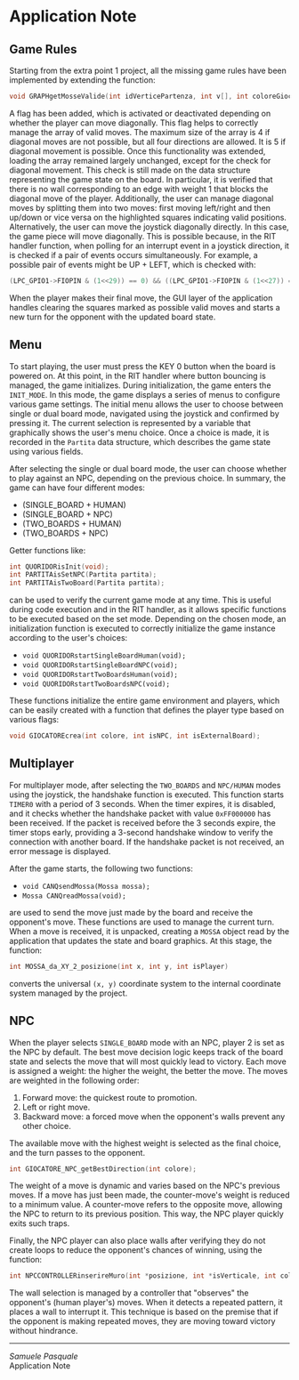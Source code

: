 
# Application Note

## Game Rules
Starting from the extra point 1 project, all the missing game rules have been implemented by extending the function:

```c
void GRAPHgetMosseValide(int idVerticePartenza, int v[], int coloreGiocatore, int* flagDiagonale);
```

A flag has been added, which is activated or deactivated depending on whether the player can move diagonally. This flag helps to correctly manage the array of valid moves. The maximum size of the array is 4 if diagonal moves are not possible, but all four directions are allowed. It is 5 if diagonal movement is possible. Once this functionality was extended, loading the array remained largely unchanged, except for the check for diagonal movement. This check is still made on the data structure representing the game state on the board. In particular, it is verified that there is no wall corresponding to an edge with weight 1 that blocks the diagonal move of the player. Additionally, the user can manage diagonal moves by splitting them into two moves: first moving left/right and then up/down or vice versa on the highlighted squares indicating valid positions. Alternatively, the user can move the joystick diagonally directly. In this case, the game piece will move diagonally. This is possible because, in the RIT handler function, when polling for an interrupt event in a joystick direction, it is checked if a pair of events occurs simultaneously. For example, a possible pair of events might be UP + LEFT, which is checked with:

```c
(LPC_GPIO1->FIOPIN & (1<<29)) == 0) && ((LPC_GPIO1->FIOPIN & (1<<27)) == 0)
```

When the player makes their final move, the GUI layer of the application handles clearing the squares marked as possible valid moves and starts a new turn for the opponent with the updated board state.

## Menu
To start playing, the user must press the KEY 0 button when the board is powered on. At this point, in the RIT handler where button bouncing is managed, the game initializes. During initialization, the game enters the `INIT_MODE`. In this mode, the game displays a series of menus to configure various game settings. The initial menu allows the user to choose between single or dual board mode, navigated using the joystick and confirmed by pressing it. The current selection is represented by a variable that graphically shows the user's menu choice. Once a choice is made, it is recorded in the `Partita` data structure, which describes the game state using various fields.

After selecting the single or dual board mode, the user can choose whether to play against an NPC, depending on the previous choice. In summary, the game can have four different modes:

- (SINGLE_BOARD + HUMAN)
- (SINGLE_BOARD + NPC)
- (TWO_BOARDS + HUMAN)
- (TWO_BOARDS + NPC)

Getter functions like:

```c
int QUORIDORisInit(void);
int PARTITAisSetNPC(Partita partita);
int PARTITAisTwoBoard(Partita partita);
```

can be used to verify the current game mode at any time. This is useful during code execution and in the RIT handler, as it allows specific functions to be executed based on the set mode. Depending on the chosen mode, an initialization function is executed to correctly initialize the game instance according to the user's choices:

- `void QUORIDORstartSingleBoardHuman(void);`
- `void QUORIDORstartSingleBoardNPC(void);`
- `void QUORIDORstartTwoBoardsHuman(void);`
- `void QUORIDORstartTwoBoardsNPC(void);`

These functions initialize the entire game environment and players, which can be easily created with a function that defines the player type based on various flags:

```c
void GIOCATOREcrea(int colore, int isNPC, int isExternalBoard);
```

## Multiplayer
For multiplayer mode, after selecting the `TWO_BOARDS` and `NPC/HUMAN` modes using the joystick, the handshake function is executed. This function starts `TIMER0` with a period of 3 seconds. When the timer expires, it is disabled, and it checks whether the handshake packet with value `0xFF000000` has been received. If the packet is received before the 3 seconds expire, the timer stops early, providing a 3-second handshake window to verify the connection with another board. If the handshake packet is not received, an error message is displayed.

After the game starts, the following two functions:

- `void CANQsendMossa(Mossa mossa);`
- `Mossa CANQreadMossa(void);`

are used to send the move just made by the board and receive the opponent's move. These functions are used to manage the current turn. When a move is received, it is unpacked, creating a `MOSSA` object read by the application that updates the state and board graphics. At this stage, the function:

```c
int MOSSA_da_XY_2_posizione(int x, int y, int isPlayer)
```

converts the universal `(x, y)` coordinate system to the internal coordinate system managed by the project.

## NPC
When the player selects `SINGLE_BOARD` mode with an NPC, player 2 is set as the NPC by default. The best move decision logic keeps track of the board state and selects the move that will most quickly lead to victory. Each move is assigned a weight: the higher the weight, the better the move. The moves are weighted in the following order:

1. Forward move: the quickest route to promotion.
2. Left or right move.
3. Backward move: a forced move when the opponent's walls prevent any other choice.

The available move with the highest weight is selected as the final choice, and the turn passes to the opponent.

```c
int GIOCATORE_NPC_getBestDirection(int colore);
```

The weight of a move is dynamic and varies based on the NPC's previous moves. If a move has just been made, the counter-move's weight is reduced to a minimum value. A counter-move refers to the opposite move, allowing the NPC to return to its previous position. This way, the NPC player quickly exits such traps.

Finally, the NPC player can also place walls after verifying they do not create loops to reduce the opponent's chances of winning, using the function:

```c
int NPCCONTROLLERinserireMuro(int *posizione, int *isVerticale, int coloreAvversario);
```

The wall selection is managed by a controller that "observes" the opponent's (human player's) moves. When it detects a repeated pattern, it places a wall to interrupt it. This technique is based on the premise that if the opponent is making repeated moves, they are moving toward victory without hindrance.

---

*Samuele Pasquale*  
Application Note
